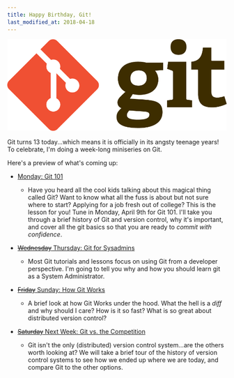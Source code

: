 ```yaml
---
title: Happy Birthday, Git!
last_modified_at: 2018-04-18
---
```


![](/assets/images/git-logo.png)

Git turns 13 today...which means it is officially in its angsty teenage years!
To celebrate, I'm doing a week-long miniseries on Git.

Here's a preview of what's coming up:

* [Monday: Git 101](/2018/04/09/git-101.html)
  * Have you heard all the cool kids talking about this magical thing called
  Git? Want to know what all the fuss is about but not sure where to start?
  Applying for a job fresh out of college? This is the lesson for you! Tune in
  Monday, April 9th for Git 101. I'll take you through a brief history of Git
  and version control, why it's important, and cover all the git basics so that
  you are ready to *commit with confidence*.

* [~~Wednesday~~ Thursday: Git for Sysadmins](/2018/04/12/git-for-sysadmins.html)
  * Most Git tutorials and lessons focus on using Git from a developer
  perspective. I'm going to tell you why and how you should learn git as a
  System Administrator.

* [~~Friday~~ Sunday: How Git Works](/2018/04/15/how-git-works.html)
  * A brief look at how Git Works under the hood. What the hell is a *diff* and
  why should I care? How is it so fast? What is so great about distributed
  version control?

* [~~Saturday~~ Next Week: Git vs. the Competition](/2018/04/17/git-vs-the-competition.html)
  * Git isn't the only (distributed) version control system...are the others
  worth looking at? We will take a brief tour of the history of version control
  systems to see how we ended up where we are today, and compare Git to the
  other options.
